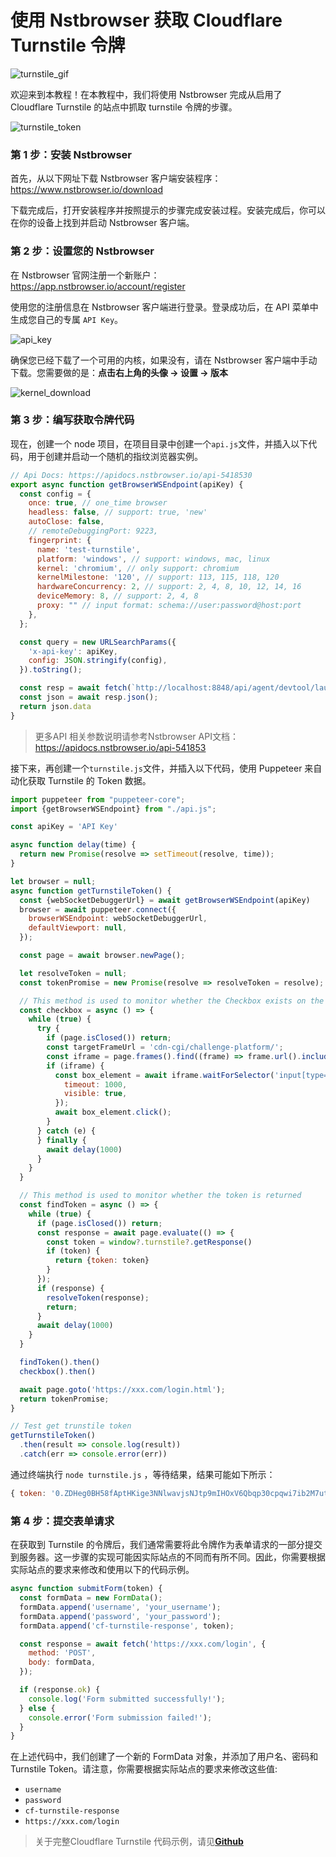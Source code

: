 # 使用 Nstbrowser 获取 Cloudflare Turnstile 令牌

![turnstile_gif](./screenshots/turnstile_gif.gif)

欢迎来到本教程！在本教程中，我们将使用 Nstbrowser 完成从启用了 Cloudflare Turnstile 的站点中抓取 turnstile 令牌的步骤。

![turnstile_token](./screenshots/turnstile_token.gif)

### **第 1 步：安装 Nstbrowser**

首先，从以下网址下载 Nstbrowser 客户端安装程序：https://www.nstbrowser.io/download

下载完成后，打开安装程序并按照提示的步骤完成安装过程。安装完成后，你可以在你的设备上找到并启动 Nstbrowser 客户端。

### **第 2 步：设置您的 Nstbrowser**

在 Nstbrowser 官网注册一个新账户：https://app.nstbrowser.io/account/register

使用您的注册信息在 Nstbrowser 客户端进行登录。登录成功后，在 API 菜单中生成您自己的专属 `API Key`。

![api_key](./screenshots/api_key.png)

确保您已经下载了一个可用的内核，如果没有，请在 Nstbrowser 客户端中手动下载。您需要做的是：**点击右上角的头像 → 设置 → 版本**

![kernel_download](./screenshots/kernel_download.png)

### **第 3 步：编写获取令牌代码**

现在，创建一个 node 项目，在项目目录中创建一个`api.js`文件，并插入以下代码，用于创建并启动一个随机的指纹浏览器实例。

```javascript
// Api Docs: https://apidocs.nstbrowser.io/api-5418530
export async function getBrowserWSEndpoint(apiKey) {
  const config = {
    once: true, // one_time browser
    headless: false, // support: true, 'new'
    autoClose: false,
    // remoteDebuggingPort: 9223,
    fingerprint: {
      name: 'test-turnstile',
      platform: 'windows', // support: windows, mac, linux
      kernel: 'chromium', // only support: chromium
      kernelMilestone: '120', // support: 113, 115, 118, 120
      hardwareConcurrency: 2, // support: 2, 4, 8, 10, 12, 14, 16
      deviceMemory: 8, // support: 2, 4, 8
      proxy: "" // input format: schema://user:password@host:port
    },
  };

  const query = new URLSearchParams({
    'x-api-key': apiKey,
    config: JSON.stringify(config),
  }).toString();

  const resp = await fetch(`http://localhost:8848/api/agent/devtool/launch?${query}`)
  const json = await resp.json();
  return json.data
}
```

> 更多API 相关参数说明请参考Nstbrowser API文档：https://apidocs.nstbrowser.io/api-541853


接下来，再创建一个`turnstile.js`文件，并插入以下代码，使用 Puppeteer 来自动化获取 Turnstile 的 Token 数据。

```javascript
import puppeteer from "puppeteer-core";
import {getBrowserWSEndpoint} from "./api.js";

const apiKey = 'API Key'

async function delay(time) {
  return new Promise(resolve => setTimeout(resolve, time));
}

let browser = null;
async function getTurnstileToken() {
  const {webSocketDebuggerUrl} = await getBrowserWSEndpoint(apiKey)
  browser = await puppeteer.connect({
    browserWSEndpoint: webSocketDebuggerUrl,
    defaultViewport: null,
  });

  const page = await browser.newPage();

  let resolveToken = null;
  const tokenPromise = new Promise(resolve => resolveToken = resolve);

  // This method is used to monitor whether the Checkbox exists on the page and click it
  const checkbox = async () => {
    while (true) {
      try {
        if (page.isClosed()) return;
        const targetFrameUrl = 'cdn-cgi/challenge-platform/';
        const iframe = page.frames().find((frame) => frame.url().includes(targetFrameUrl));
        if (iframe) {
          const box_element = await iframe.waitForSelector('input[type="checkbox"]', {
            timeout: 1000,
            visible: true,
          });
          await box_element.click();
        }
      } catch (e) {
      } finally {
        await delay(1000)
      }
    }
  }

  // This method is used to monitor whether the token is returned
  const findToken = async () => {
    while (true) {
      if (page.isClosed()) return;
      const response = await page.evaluate(() => {
        const token = window?.turnstile?.getResponse()
        if (token) {
          return {token: token}
        }
      });
      if (response) {
        resolveToken(response);
        return;
      }
      await delay(1000)
    }
  }

  findToken().then()
  checkbox().then()

  await page.goto('https://xxx.com/login.html');
  return tokenPromise;
}

// Test get trunstile token
getTurnstileToken()
  .then(result => console.log(result))
  .catch(err => console.error(err))
```

通过终端执行 `node turnstile.js` ，等待结果，结果可能如下所示：

```jsx
{ token: '0.ZDHeg0BH58fAptHKige3NNlwavjsNJtp9mIHOxV6Qbqp30cpqwi7ib2M7utunoXsOAf2EYd71XFzJnMw2rA_Zi5VuAFqe-CaXx7bHdecjxrjOaTdOGWQ_0mk9WA3v-FfJgXaJZD5FVmp1UCtQuzrxt4__TVYwytrbtrKbFpBJKqKH6CdY5MCnORHgcjc2FXS9PD0rCBdzJuicWJedZkmDvvGeWG2iKQ5D1T85oUoqkKpT-NMkSt1webVc_Yfa0sPXmbw8DKkYsauwJPvqfbqyfSdrDi17qK2APCQANeWdXgd-1NsHdlkV4OMdZuunbsoROJVXIOu-i1R_8rkWKiejsGQfkubX8Y8_xempdEO0LfYEBmrMUbPzyr12QcEefE5r_BPmdn_RTX_dU2kh734G3qaodxCcOOcCo5UKM1cvHI.D_fh7cB0Bxhb4b0PHB7jew.451b703e4df2a4e8cd61d90d175329883eb3af85d72e77787959c0b52fe112e2' }
```

### 第 4 步：提交表单请求

在获取到 Turnstile 的令牌后，我们通常需要将此令牌作为表单请求的一部分提交到服务器。这一步骤的实现可能因实际站点的不同而有所不同。因此，你需要根据实际站点的要求来修改和使用以下的代码示例。

```javascript
async function submitForm(token) {
  const formData = new FormData();
  formData.append('username', 'your_username');
  formData.append('password', 'your_password');
  formData.append('cf-turnstile-response', token);

  const response = await fetch('https://xxx.com/login', {
    method: 'POST',
    body: formData,
  });

  if (response.ok) {
    console.log('Form submitted successfully!');
  } else {
    console.error('Form submission failed!');
  }
}
```

在上述代码中，我们创建了一个新的 FormData 对象，并添加了用户名、密码和 Turnstile Token。请注意，你需要根据实际站点的要求来修改这些值:
- `username`
- `password`
- `cf-turnstile-response`
- `https://xxx.com/login`

> 关于完整Cloudflare Turnstile 代码示例，请见[**Github**](https://github.com/Nstbrowser/nstbrowser-solver-examples.git)
